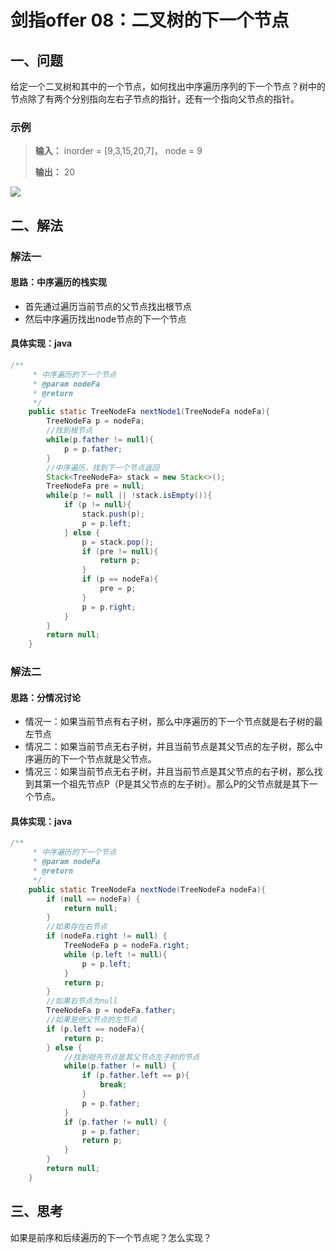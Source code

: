 # 剑指offer 08：二叉树的下一个节点

## 一、问题

给定一个二叉树和其中的一个节点，如何找出中序遍历序列的下一个节点？树中的节点除了有两个分别指向左右子节点的指针，还有一个指向父节点的指针。

### 示例

> **输入：** inorder = [9,3,15,20,7]， node = 9
>
> **输出：** 20

![](https://assets.leetcode.com/uploads/2021/02/19/tree.jpg)

## 二、解法

### 解法一

#### 思路：中序遍历的栈实现

- 首先通过遍历当前节点的父节点找出根节点
- 然后中序遍历找出node节点的下一个节点

#### 具体实现：java

```java
/**
     * 中序遍历的下一个节点
     * @param nodeFa
     * @return
     */
    public static TreeNodeFa nextNode1(TreeNodeFa nodeFa){
        TreeNodeFa p = nodeFa;
        //找到根节点
        while(p.father != null){
            p = p.father;
        }
        //中序遍历，找到下一个节点返回
        Stack<TreeNodeFa> stack = new Stack<>();
        TreeNodeFa pre = null;
        while(p != null || !stack.isEmpty()){
            if (p != null){
                stack.push(p);
                p = p.left;
            } else {
                p = stack.pop();
                if (pre != null){
                    return p;
                }
                if (p == nodeFa){
                    pre = p;
                }
                p = p.right;
            }
        }
        return null;
    }
```

### 解法二

#### 思路：分情况讨论

- 情况一：如果当前节点有右子树，那么中序遍历的下一个节点就是右子树的最左节点
- 情况二：如果当前节点无右子树，并且当前节点是其父节点的左子树，那么中序遍历的下一个节点就是父节点。
- 情况三：如果当前节点无右子树，并且当前节点是其父节点的右子树，那么找到其第一个祖先节点P（P是其父节点的左子树）。那么P的父节点就是其下一个节点。

#### 具体实现：java

```java
/**
     * 中序遍历的下一个节点
     * @param nodeFa
     * @return
     */
    public static TreeNodeFa nextNode(TreeNodeFa nodeFa){
        if (null == nodeFa) {
            return null;
        }
        //如果存在右节点
        if (nodeFa.right != null) {
            TreeNodeFa p = nodeFa.right;
            while (p.left != null){
                p = p.left;
            }
            return p;
        }
        //如果右节点为null
        TreeNodeFa p = nodeFa.father;
        //如果是他父节点的左节点
        if (p.left == nodeFa){
            return p;
        } else {
            //找到祖先节点是其父节点左子树的节点
            while(p.father != null) {
                if (p.father.left == p){
                    break;
                }
                p = p.father;
            }
            if (p.father != null) {
                p = p.father;
                return p;
            }
        }
        return null;
    }
```

## 三、思考

如果是前序和后续遍历的下一个节点呢？怎么实现？